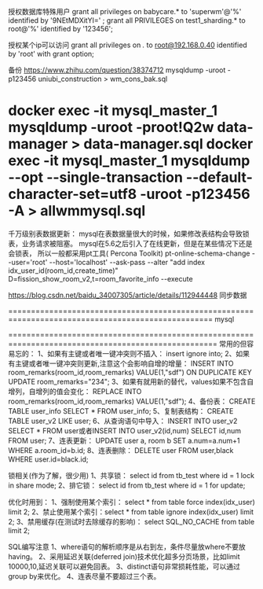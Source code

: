 授权数据库特殊用户
grant all privileges on babycare.* to 'superwm'@'%' identified by '9NEtMDXitYI=' ;
grant all PRIVILEGES on test1_sharding.* to root@'%' identified by '123456';

授权某个ip可以访问
grant all privileges on *.* to root@192.168.0.40 identified by 'root' with grant option;

备份
https://www.zhihu.com/question/38374712
mysqldump -uroot -p123456  uniubi_construction > wm_cons_bak.sql

docker exec -it mysql_master_1 mysqldump -uroot -proot!Q2w  data-manager > data-manager.sql
docker exec -it mysql_master_1 mysqldump --opt --single-transaction  --default-character-set=utf8  -uroot -p123456 -A > allwmmysql.sql
=========================================================
千万级别表数据更新：
    mysql在表数据量很大的时候，如果修改表结构会导致锁表，业务请求被阻塞。
    mysql在5.6之后引入了在线更新，但是在某些情况下还是会锁表，
    所以一般都采用pt工具( Percona Toolkit)
    pt-online-schema-change --user='root' --host='localhost' --ask-pass --alter "add index idx_user_id(room_id,create_time)"
D=fission_show_room_v2,t=room_favorite_info --execute

https://blog.csdn.net/baidu_34007305/article/details/112944448 同步数据


===================================================================================================
mysql




====================================================================================================
常用的但容易忘的：
    1、如果有主键或者唯一键冲突则不插入： insert ignore into;
    2、如果有主键或者唯一键冲突则更新,注意这个会影响自增的增量： INSERT INTO room_remarks(room_id,room_remarks) VALUE(1,"sdf") ON DUPLICATE KEY UPDATE room_remarks="234";
    3、如果有就用新的替代，values如果不包含自增列，自增列的值会变化： REPLACE INTO room_remarks(room_id,room_remarks) VALUE(1,"sdf");
    4、备份表： CREATE TABLE user_info SELECT * FROM user_info;
    5、复制表结构： CREATE TABLE user_v2 LIKE user;
    6、从查询语句中导入： INSERT INTO user_v2 SELECT * FROM user或者INSERT INTO user_v2(id,num) SELECT id,num FROM user;
    7、连表更新： UPDATE user a, room b SET a.num=a.num+1 WHERE a.room_id=b.id;
    8、连表删除： DELETE user FROM user,black WHERE user.id=black.id;

锁相关(作为了解，很少用)
    1、共享锁： select id from tb_test where id = 1 lock in share mode;
    2、排它锁： select id from tb_test where id = 1 for update;

优化时用到：
1、强制使用某个索引： select * from table force index(idx_user) limit 2;
2、禁止使用某个索引：select * from table ignore index(idx_user) limit 2;
3、禁用缓存(在测试时去除缓存的影响)： select SQL_NO_CACHE from table limit 2;

SQL编写注意
    1、where语句的解析顺序是从右到左，条件尽量放where不要放having。
    2、采用延迟关联(deferred join)技术优化超多分页场景，比如limit 10000,10,延迟关联可以避免回表。
    3、distinct语句非常损耗性能，可以通过group by来优化。
    4、连表尽量不要超过三个表。